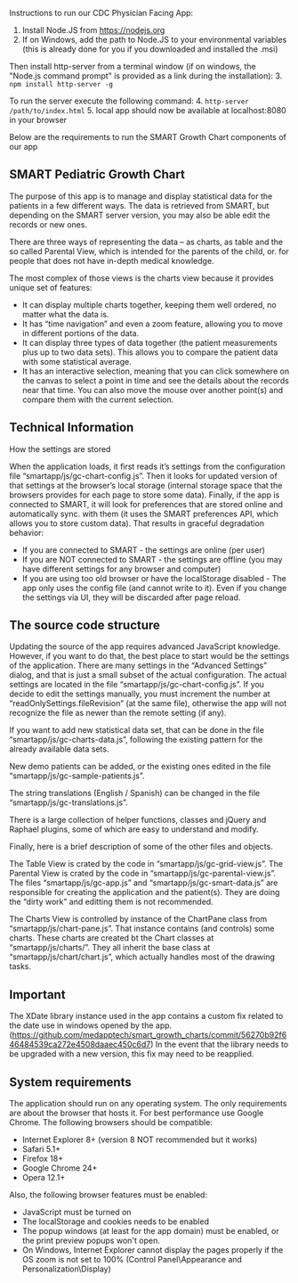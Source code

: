 Instructions to run our CDC Physician Facing App:
1.  Install Node.JS from https://nodejs.org 
2.  If on Windows, add the path to Node.JS to your environmental variables (this is already done for you if you downloaded and installed the .msi) 

Then install http-server from a terminal window (if on windows, the "Node.js command prompt" is provided as a link during the installation):
3.  `npm install http-server -g`

To run the server execute the following command:
4.  `http-server /path/to/index.html`
5.  local app should now be available at localhost:8080 in your browser

Below are the requirements to run the SMART Growth Chart components of our app

SMART Pediatric Growth Chart
--------------------------------------------------------------------------------


The purpose of this app is to manage and display statistical data for the 
patients in a few different ways. The data is retrieved from SMART, 
but depending on the SMART server version, you may also be able edit the records 
or new ones.

There are three ways of representing the data – as charts, as table and the so 
called Parental View, which is intended for the parents of the child, or. for 
people that does not have in-depth medical knowledge.

The most complex of those views is the charts view because it provides unique 
set of features:

- It can display multiple charts together, keeping them well ordered, no matter 
  what the data is.
- It has “time navigation” and even a zoom feature, allowing you to move in 
  different portions of the data.	
- It can display three types of data together (the patient measurements plus 
  up to two data sets). This allows you to compare the patient data with some 
  statistical average.
- It has an interactive selection, meaning that you can click somewhere on the 
  canvas to select a point in time and see the details about the records near 
  that time. You can also move the mouse over another point(s) and compare them 
  with the current selection.

Technical Information
--------------------------------------------------------------------------------

How the settings are stored

When the application loads, it first reads it’s settings from the configuration 
file “smartapp/js/gc-chart-config.js”. Then it looks for updated version of that 
settings at the browser’s local storage (internal storage space that the browsers 
provides for each page to store some data). Finally, if the app is connected to 
SMART, it will look for preferences that are stored online and automatically sync. 
with them (it uses the SMART preferences API, which allows you to store custom data).
That results in graceful degradation behavior:

- If you are connected to SMART - the settings are online (per user)
- If you are NOT connected to SMART - the settings are offline (you may have 
  different settings for any browser and computer)
- If you are using too old browser or have the localStorage disabled - The app 
  only uses the config file (and cannot write to it). Even if you change the 
  settings via UI, they will be discarded after page reload.

The source code structure
--------------------------------------------------------------------------------

Updating the source of the app requires advanced JavaScript knowledge. However, 
if you want to do that, the best place to start would be the settings of the 
application. There are many settings in the “Advanced Settings” dialog, and that 
is just a small subset of the actual configuration. The actual settings are 
located in the file “smartapp/js/gc-chart-config.js”. If you decide to edit the 
settings manually, you must increment the number at “readOnlySettings.fileRevision” 
(at the same file), otherwise the app will not recognize the file as newer than 
the remote setting (if any).

If you want to add new statistical data set, that can be done in the file 
“smartapp/js/gc-charts-data.js”, following the existing pattern for the already 
available data sets.

New demo patients can be added, or the existing ones edited in the file 
“smartapp/js/gc-sample-patients.js”.

The string translations (English / Spanish) can be changed in the file 
“smartapp/js/gc-translations.js”.

There is a large collection of helper functions, classes and jQuery and Raphael 
plugins, some of which are easy to understand and modify.

Finally, here is a brief description of some of the other files and objects.

The Table View is crated by the code in “smartapp/js/gc-grid-view.js”.
The Parental View is crated by the code in “smartapp/js/gc-parental-view.js”.
The files “smartapp/js/gc-app.js” and “smartapp/js/gc-smart-data.js” are 
responsible for creating the application and the patient(s). They are doing the 
“dirty work” and editting them is not 	recommended.

The Charts View is controlled by instance of the ChartPane class from 
“smartapp/js/chart-pane.js”. That instance contains (and controls) some charts. 
These charts are created bt the Chart classes at “smartapp/js/charts/”. They all 
inherit the base class at “smartapp/js/chart/chart.js”, which actually handles 
most of the drawing tasks.

Important
--------------------------------------------------------------------------------

The XDate library instance used in the app contains a custom fix related to
the date use in windows opened by the app.
(https://github.com/medapptech/smart_growth_charts/commit/56270b92f646484539ca272e4508daaec450c6d7)
In the event that the library needs to be upgraded with a new version,
this fix may need to be reapplied.

System requirements
--------------------------------------------------------------------------------

The application should run on any operating system. The only requirements are 
about the browser that hosts it. For best performance use Google Chrome. The 
following browsers should be compatible:

- Internet Explorer 8+ (version 8 NOT recommended but it works)
- Safari 5.1+
- Firefox 18+
- Google Chrome 24+
- Opera 12.1+


Also, the following browser features must be enabled:

- JavaScript must be turned on	
- The localStorage and cookies needs to be enabled
- The popup windows (at least for the app domain) must be enabled, or the print 
  preview popups won't open.
- On Windows, Internet Explorer cannot display the pages properly if the OS zoom 
  is not set to 100% (Control Panel\Appearance and Personalization\Display)

  
